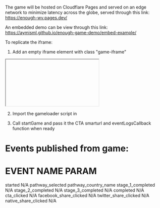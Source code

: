 The game will be hosted on Cloudflare Pages and served on an edge network to minimize latency across the globe, served through this link:
https://enough-wv.pages.dev/

An embedded demo can be view through this link:
https://aymisml.github.io/enough-game-demo/embed-example/

To replicate the iframe:
1. Add an empty iframe element with class "game-iframe"
<iframe class="game-iframe"></iframe>

2. Import the gameloader script in <head>
<script src="https://enough-wv.pages.dev/Scripts/wv-enough-gameloader-min.js"></script>

3. Call startGame and pass it the CTA smarturl and eventLogsCallback function when ready
<script>
   var eventLogsCallback = function(eventName, eventParam){
      // Log to analytics service
   }
   startGame(SMARTURL_HERE, eventLogsCallback);
</script>

Events published from game:
==============================
EVENT NAME		         PARAM
==============================
started			         N/A
pathway_selected	      pathway_country_name
stage_1_completed	      N/A
stage_2_completed	      N/A
stage_3_completed    	N/A
completed      		   N/A
cta_clicked		         N/A
facebook_share_clicked	N/A
twitter_share_clicked	N/A
native_share_clicked	   N/A